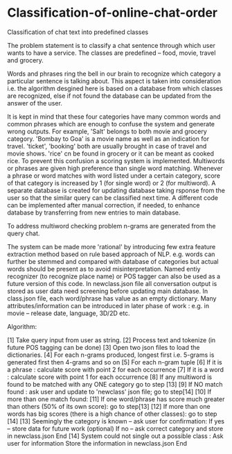 # Classification-of-online-chat-order
Classification of chat text into predefined classes

The problem statement is to classify a chat sentence through which user wants to have a service. The classes are predefined – food, movie, travel and grocery.

Words and phrases ring the bell in our brain to recognize which category a particular sentence is talking about. This aspect is taken into consideration i.e. the algorithm desgined here is based on a database from which classes are recognized, else if not found the database can be updated from the answer of the user.

It is kept in mind that these four categories have many common words and common phrases which are enough to confuse the system and generate wrong outputs. For example, 'Salt' belongs to both movie and grocery category. 'Bombay to Goa' is a movie name as well as an indication for travel. 'ticket', 'booking' both are usually brought in case of travel and movie shows. 'rice' cn be found in grocery or it can be meant as cooked rice. To prevent this confusion a scoring system is implemented. Multiwords or phrases are given high preference than single word matching. Whenever a phrase or word matches with word listed under a certain category, score of that category is increased by 1 (for single word) or 2 (for multiword). A separate database is created for updating database taking rsponse from the user so that the similar query can be classified next time. A different code can be implemented after manual correction, if needed, to enhance database by transferring from new entries to main database.

To address multiword checking problem n-grams are generated from the query chat.

The system can be made more 'rational' by introducing few extra feature extraction method based on rule based approach of NLP. e.g. words can further be stemmed and compared with database of categories but actual words should be present as to avoid misinterpretation. Named entiy recognizer (to recognize place name) or POS tagger can also be used as a future version of this code. In newclass.json file all conversation output is stored as user data need screening before updating main database. In class.json file, each word/phrase has value as an empty dictionary. Many attributes/information can be introduced in later phase of work : e.g. in movie – release date, language, 3D/2D etc.


Algorithm:

[1] Take query input from user as string.
[2] Process text and tokenize (in future POS tagging can be done)
[3] Open two json files to load the dictionaries.
[4] For each n-grams produced, longest first i.e. 5-grams is generated first then 4-grams and so on
	[5] For each n-gram tuple
		[6] If it is a phrase : calculate score with point 2 for each occurrence
		[7] If it is a word : calculate score with point 1 for each occurrence
	[8] If any multiword is found to be matched with any ONE category go to step [13]
[9] If NO match found : ask user and update to 'newclass' json file; go to step[14]
[10] If more than one match found:
	[11] If one word/phrase has score much greater than others (50% of its own score):
											go to step[13]
	[12] If more than one words has big scores (there is a high chance of other classes):
											go to step [14]
[13] Seemingly the category is known – ask user for confirmation:
		If yes – store data for future work (optional)
		If no – ask correct category and store in newclass.json
	End
[14] System could not single out a possible class : Ask user for information
		Store the information in newclass.json
	End
